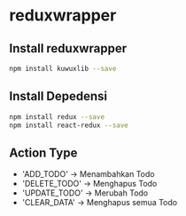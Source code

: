 # reduxwrapper
## Install reduxwrapper
```bash
npm install kuwuxlib --save
```

## Install Depedensi
```bash
npm install redux --save
npm install react-redux --save
```

## Action Type

  - 'ADD_TODO' -> Menambahkan Todo
  - 'DELETE_TODO' -> Menghapus Todo
  - 'UPDATE_TODO' -> Merubah Todo
  - 'CLEAR_DATA' -> Menghapus semua Todo


